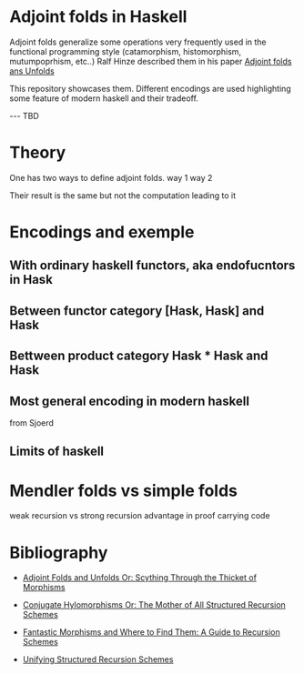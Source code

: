 # Adjoint folds in Haskell


Adjoint folds generalize some operations very frequently used in the functional programming style (catamorphism, histomorphism, mutumpoprhism, etc..)
Ralf Hinze described them in his paper [Adjoint folds ans Unfolds](https://www.cs.ox.ac.uk/ralf.hinze/SSGIP10/AdjointFolds.pdf)

This repository showcases them.
Different encodings are used highlighting some feature of modern haskell and their tradeoff.


--- TBD 

# Theory

One has two ways to define adjoint folds.
way 1 
way 2

Their result is the same but not the computation leading to it

# Encodings and exemple 

## With ordinary haskell functors, aka endofucntors in Hask

## Between functor category [Hask, Hask] and Hask

## Bettween product category Hask * Hask and Hask

## Most general encoding in modern haskell

from Sjoerd

## Limits of haskell

# Mendler folds vs simple folds

weak recursion vs strong recursion
advantage in proof carrying code



# Bibliography

- [Adjoint Folds and Unfolds Or: Scything Through the Thicket of Morphisms](https://www.cs.ox.ac.uk/ralf.hinze/SSGIP10/AdjointFolds.pdf)

- [Conjugate Hylomorphisms Or: The Mother of All Structured Recursion Schemes](https://www.cs.ox.ac.uk/people/nicolas.wu/papers/Hylomorphisms.pdf)
- [Fantastic Morphisms and Where to Find Them: A Guide to Recursion Schemes](https://arxiv.org/abs/2202.13633)
- [Unifying Structured Recursion Schemes](https://www.cs.ox.ac.uk/jeremy.gibbons/publications/urs.pdf)
